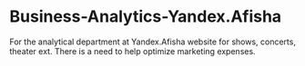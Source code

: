 # Business-Analytics-Yandex.Afisha
For the analytical department at Yandex.Afisha website for shows, concerts, theater ext. There is a need to help optimize marketing expenses.

